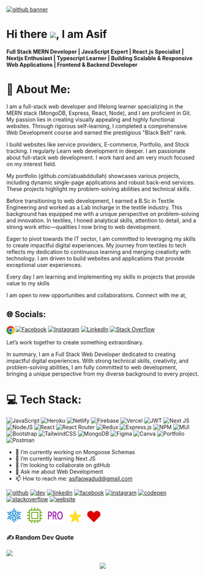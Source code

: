 [<img src='https://i.ibb.co/995PGV8/ASIF-Linked-In-Banner.png' alt='github banner' width="1280">](https://github.com/abuabddullah)

<h1>Hi there <img src="https://github.com/TheDudeThatCode/TheDudeThatCode/blob/master/Assets/Hi.gif"width="29">, I am Asif  </h1>

#### Full Stack MERN Developer | JavaScript Expert | React.js Specialist | Nextjs Enthusiast | Typescript Learner | Building Scalable & Responsive Web Applications | Frontend & Backend Developer

# 💫 About Me:

I am a full-stack web developer and lifelong learner specializing in the MERN stack (MongoDB, Express, React, Node), and I am proficient in Git. My passion lies in creating visually appealing and highly functional websites. Through rigorous self-learning, I completed a comprehensive Web Development course and earned the prestigious "Black Belt" rank.

I build websites like service providers, E-commerce, Portfolio, and Stock tracking. I regularly Learn web development in deeper. I am passionate about full-stack web development. I work hard and am very much focused on my interest field.

My portfolio (github.com/abuabddullah) showcases various projects, including dynamic single-page applications and robust back-end services. These projects highlight my problem-solving abilities and technical skills.

Before transitioning to web development, I earned a B.Sc in Textile Engineering and worked as a Lab Incharge in the textile industry. This background has equipped me with a unique perspective on problem-solving and innovation. In textiles, I honed analytical skills, attention to detail, and a strong work ethic—qualities I now bring to web development.

Eager to pivot towards the IT sector, I am committed to leveraging my skills to create impactful digital experiences. My journey from textiles to tech reflects my dedication to continuous learning and merging creativity with technology. I am driven to build websites and applications that provide exceptional user experiences.

Every day I am learning and implementing my skills in projects that provide value to my skills

I am open to new opportunities and collaborations. Connect with me at,

## 🌐 Socials:

[![Facebook](https://img.shields.io/badge/Facebook-%231877F2.svg?logo=Facebook&logoColor=white)](https://www.facebook.com/asifaowadud/) [![Instagram](https://img.shields.io/badge/Instagram-%23E4405F.svg?logo=Instagram&logoColor=white)](https://www.instagram.com/asif_a_owadud/) [![LinkedIn](https://img.shields.io/badge/LinkedIn-%230077B5.svg?logo=linkedin&logoColor=white)](https://www.linkedin.com/in/asifaowadud/) [![Stack Overflow](https://img.shields.io/badge/-Stackoverflow-FE7A16?logo=stack-overflow&logoColor=white)](https://stackoverflow.com/users/18385495/asif-a-owadud)<a href="https://asifaowadud.netlify.app/">
<img style="margin-right:2px" align="left" alt="Protfolio" width="22px" src="https://raw.githubusercontent.com/github/explore/80688e429a7d4ef2fca1e82350fe8e3517d3494d/topics/chrome/chrome.png" />
</a>
<br/>
<br/>
Let’s work together to create something extraordinary.

In summary, I am a Full Stack Web Developer dedicated to creating impactful digital experiences. With strong technical skills, creativity, and problem-solving abilities, I am fully committed to web development, bringing a unique perspective from my diverse background to every project.

# 💻 Tech Stack:

![JavaScript](https://img.shields.io/badge/javascript-%23323330.svg?style=flat-square&logo=javascript&logoColor=%23F7DF1E) ![Heroku](https://img.shields.io/badge/heroku-%23430098.svg?style=flat-square&logo=heroku&logoColor=white) ![Netlify](https://img.shields.io/badge/netlify-%23000000.svg?style=flat-square&logo=netlify&logoColor=#00C7B7) ![Firebase](https://img.shields.io/badge/firebase-%23039BE5.svg?style=flat-square&logo=firebase) ![Vercel](https://img.shields.io/badge/vercel-%23000000.svg?style=flat-square&logo=vercel&logoColor=white) ![JWT](https://img.shields.io/badge/JWT-black?style=flat-square&logo=JSON%20web%20tokens) ![Next JS](https://img.shields.io/badge/Next-black?style=flat-square&logo=next.js&logoColor=white) ![NodeJS](https://img.shields.io/badge/node.js-6DA55F?style=flat-square&logo=node.js&logoColor=white) ![React](https://img.shields.io/badge/react-%2320232a.svg?style=flat-square&logo=react&logoColor=%2361DAFB) ![React Router](https://img.shields.io/badge/React_Router-CA4245?style=flat-square&logo=react-router&logoColor=white) ![Redux](https://img.shields.io/badge/redux-%23593d88.svg?style=flat-square&logo=redux&logoColor=white) ![Express.js](https://img.shields.io/badge/express.js-%23404d59.svg?style=flat-square&logo=express&logoColor=%2361DAFB) ![NPM](https://img.shields.io/badge/NPM-%23000000.svg?style=flat-square&logo=npm&logoColor=white) ![MUI](https://img.shields.io/badge/MUI-%230081CB.svg?style=flat-square&logo=material-ui&logoColor=white) ![Bootstrap](https://img.shields.io/badge/bootstrap-%23563D7C.svg?style=flat-square&logo=bootstrap&logoColor=white) ![TailwindCSS](https://img.shields.io/badge/tailwindcss-%2338B2AC.svg?style=flat-square&logo=tailwind-css&logoColor=white) ![MongoDB](https://img.shields.io/badge/MongoDB-%234ea94b.svg?style=flat-square&logo=mongodb&logoColor=white) ![Figma](https://img.shields.io/badge/figma-%23F24E1E.svg?style=flat-square&logo=figma&logoColor=white) ![Canva](https://img.shields.io/badge/Canva-%2300C4CC.svg?style=flat-square&logo=Canva&logoColor=white) ![Portfolio](https://img.shields.io/badge/Portfolio-%23000000.svg?style=flat-square&logo=firefox&logoColor=#FF7139) ![Postman](https://img.shields.io/badge/Postman-FF6C37?style=flat-square&logo=postman&logoColor=white)

<!--
![TypeScript](https://img.shields.io/badge/typescript-%23007ACC.svg?style=flat-square&logo=typescript&logoColor=white) ![AWS](https://img.shields.io/badge/AWS-%23FF9900.svg?style=flat-square&logo=amazon-aws&logoColor=white)  ![jQuery](https://img.shields.io/badge/jquery-%230769AD.svg?style=flat-square&logo=jquery&logoColor=white) ![Socket.io](https://img.shields.io/badge/Socket.io-black?style=flat-square&logo=socket.io&badgeColor=010101) ![MySQL](https://img.shields.io/badge/mysql-%2300f.svg?style=flat-square&logo=mysql&logoColor=white) ![Adobe Dreamweaver](https://img.shields.io/badge/Adobe%20Dreamweaver-FF61F6.svg?style=flat-square&logo=Adobe%20Dreamweaver&logoColor=white) ![Adobe XD](https://img.shields.io/badge/Adobe%20XD-470137?style=flat-square&logo=Adobe%20XD&logoColor=#FF61F6) ![NumPy](https://img.shields.io/badge/numpy-%23013243.svg?style=flat-square&logo=numpy&logoColor=white) ![Jira](https://img.shields.io/badge/jira-%230A0FFF.svg?style=flat-square&logo=jira&logoColor=white) ![Docker](https://img.shields.io/badge/docker-%230db7ed.svg?style=flat-square&logo=docker&logoColor=white) ![Trello](https://img.shields.io/badge/Trello-%23026AA7.svg?style=flat-square&logo=Trello&logoColor=white) ![ESLint](https://img.shields.io/badge/ESLint-4B3263?style=flat-square&logo=eslint&logoColor=white) -->

- 🔭 I’m currently working on Mongoose Schemas
- 🌱 I’m currently learning Next JS
- 👯 I’m looking to collaborate on gitHub
- 💬 Ask me about Web Development
- 📫 How to reach me: asifaowadud@gmail.com

[<img src='https://cdn.jsdelivr.net/npm/simple-icons@3.0.1/icons/github.svg' alt='github' height='40'>](https://github.com/https://github.com/abuabddullah) [<img src='https://cdn.jsdelivr.net/npm/simple-icons@3.0.1/icons/dev-dot-to.svg' alt='dev' height='40'>](https://dev.to/https://dev.to/abuabddullah) [<img src='https://cdn.jsdelivr.net/npm/simple-icons@3.0.1/icons/linkedin.svg' alt='linkedin' height='40'>](https://www.linkedin.com/in/https://www.linkedin.com/in/asifaowadud//) [<img src='https://cdn.jsdelivr.net/npm/simple-icons@3.0.1/icons/facebook.svg' alt='facebook' height='40'>](https://www.facebook.com/https://www.facebook.com/asifaowadud/) [<img src='https://cdn.jsdelivr.net/npm/simple-icons@3.0.1/icons/instagram.svg' alt='instagram' height='40'>](https://www.instagram.com/https://www.instagram.com/asif_a_owadud//) [<img src='https://cdn.jsdelivr.net/npm/simple-icons@3.0.1/icons/codepen.svg' alt='codepen' height='40'>](https://codepen.io/https://codepen.io/Abuabdullah) [<img src='https://cdn.jsdelivr.net/npm/simple-icons@3.0.1/icons/stackoverflow.svg' alt='stackoverflow' height='40'>](https://stackoverflow.com/users/https://stackoverflow.com/users/18385495/asif-a-owadud) [<img src='https://cdn.jsdelivr.net/npm/simple-icons@3.0.1/icons/icloud.svg' alt='website' height='40'>](https://www.asifawadud.com/)

<a href='https://archiveprogram.github.com/'><img src='https://raw.githubusercontent.com/acervenky/animated-github-badges/master/assets/acbadge.gif' width='40' height='40'></a> <a href='https://docs.github.com/en/developers'><img src='https://raw.githubusercontent.com/acervenky/animated-github-badges/master/assets/devbadge.gif' width='40' height='40'></a> <a href='https://github.com/pricing'><img src='https://raw.githubusercontent.com/acervenky/animated-github-badges/master/assets/pro.gif' width='40' height='40'></a> <a href='https://stars.github.com/'><img src='https://raw.githubusercontent.com/acervenky/animated-github-badges/master/assets/starbadge.gif' width='35' height='35'></a> <a href='https://docs.github.com/en/github/supporting-the-open-source-community-with-github-sponsors'><img src='https://raw.githubusercontent.com/acervenky/animated-github-badges/master/assets/sponsorbadge.gif' width='35' height='35'></a>

### ✍️ Random Dev Quote

![](https://quotes-github-readme.vercel.app/api?type=horizontal&theme=radical)

<p align="center">
  <img height="180em" src="https://raw.githubusercontent.com/abhisheknaiidu/abhisheknaiidu/master/code.gif"/>
</p>
